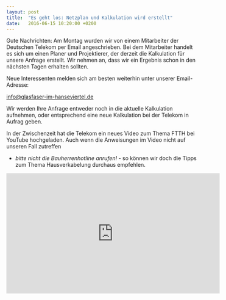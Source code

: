 ```yaml
---
layout: post
title:  "Es geht los: Netzplan und Kalkulation wird erstellt"
date:   2016-06-15 10:20:00 +0200
---
```

Gute Nachrichten: Am Montag wurden wir von einem Mitarbeiter der Deutschen
Telekom per Email angeschrieben. Bei dem Mitarbeiter handelt es sich um einen
Planer und Projektierer, der derzeit die Kalkulation für unsere Anfrage
erstellt. Wir nehmen an, dass wir ein Ergebnis schon in den nächsten Tagen
erhalten sollten.

Neue Interessenten melden sich am besten weiterhin unter unserer Email-Adresse:

[info@glasfaser-im-hanseviertel.de](mailto:info@glasfaser-im-hanseviertel.de)

Wir werden Ihre Anfrage entweder noch in die aktuelle Kalkulation aufnehmen,
oder entsprechend eine neue Kalkulation bei der Telekom in Aufrag geben.

In der Zwischenzeit hat die Telekom ein neues Video zum Thema FTTH bei YouTube
hochgeladen. Auch wenn die Anweisungen im Video nicht auf unseren Fall zutreffen
- *bitte nicht die Bauherrenhotline anrufen!* - so können wir doch die Tipps zum
Thema Hausverkabelung durchaus empfehlen. 

<iframe width="560" height="315" src="https://www.youtube.com/embed/lJmKpRG9el8" frameborder="0" allowfullscreen></iframe>
